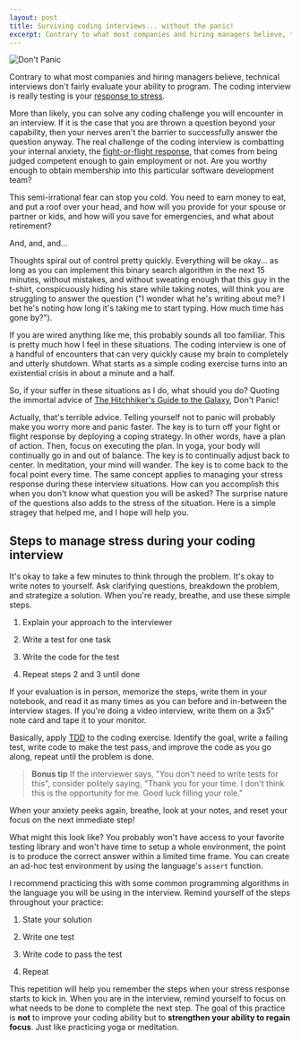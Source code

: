 ```yaml
---
layout: post
title: Surviving coding interviews... without the panic!
excerpt: Contrary to what most companies and hiring managers believe, that technical interviews evaluate your ability to program, the coding interview is really testing is your response to stress.
---
```


![Don't Panic](https://upload.wikimedia.org/wikipedia/commons/thumb/a/ad/The_Hitchhiker%27s_Guide_to_the_Galaxy.svg/1200px-The_Hitchhiker%27s_Guide_to_the_Galaxy.svg.png)

Contrary to what most companies and hiring managers believe, technical interviews don't fairly evaluate your ability to program. The coding interview is really testing is your [response to stress](https://www.health.harvard.edu/staying-healthy/understanding-the-stress-response).

More than likely, you can solve any coding challenge you will encounter in an interview. If it is the case that you are thrown a question beyond your capability, then your nerves aren't the barrier to successfully answer the question anyway. The real challenge of the coding interview is combatting your internal anxiety, the [fight-or-flight response](https://www.psychologytools.com/resource/fight-or-flight-response/), that comes from being judged competent enough to gain employment or not. Are you worthy enough to obtain membership into this particular software development team?

This semi-irrational fear can stop you cold. You need to earn money to eat, and put a roof over your head, and how will you provide for your spouse or partner or kids, and how will you save for emergencies, and what about retirement?

And, and, and...

Thoughts spiral out of control pretty quickly. Everything will be okay... as long as you can implement this binary search algorithm in the next 15 minutes, without mistakes, and without sweating enough that this guy in the t-shirt, conspicuously hiding his stare while taking notes, will think you are struggling to answer the question ("I wonder what he's writing about me? I bet he's noting how long it's taking me to start typing. How much time has gone by?").

If you are wired anything like me, this probably sounds all too familiar. This is pretty much how I feel in these situations. The coding interview is one of a handful of encounters that can very quickly cause my brain to completely and utterly shutdown. What starts as a simple coding exercise turns into an existential crisis in about a minute and a half.

So, if your suffer in these situations as I do, what should you do? Quoting the immortal advice of [The Hitchhiker's Guide to the Galaxy](https://en.wikipedia.org/wiki/Phrases_from_The_Hitchhiker%27s_Guide_to_the_Galaxy#Don't_Panic), Don't Panic!

Actually, that's terrible advice. Telling yourself not to panic will probably make you worry more and panic faster. The key is to turn off your fight or flight response by deploying a coping strategy. In other words, have a plan of action. Then, focus on executing the plan. In yoga, your body will continually go in and out of balance. The key is to continually adjust back to center. In meditation, your mind will wander. The key is to come back to the focal point every time. The same concept applies to managing your stress response during these interview situations. How can you accomplish this when you don't know what question you will be asked? The surprise nature of the questions also adds to the stress of the situation. Here is a simple stragey that helped me, and I hope will help you.

## Steps to manage stress during your coding interview

It's okay to take a few minutes to think through the problem. It's okay to write notes to yourself. Ask clarifying questions, breakdown the problem, and strategize a solution. When you're ready, breathe, and use these simple steps.

1. Explain your approach to the interviewer

2. Write a test for one task

3. Write the code for the test

5. Repeat steps 2 and 3 until done

If your evaluation is in person, memorize the steps, write them in your notebook, and read it as many times as you can before and in-between the interview stages. If you're doing a video interview, write them on a 3x5" note card and tape it to your monitor.

Basically, apply [TDD](https://martinfowler.com/bliki/TestDrivenDevelopment.html) to the coding exercise. Identify the goal, write a failing test, write code to make the test pass, and improve the code as you go along, repeat until the problem is done.

> **Bonus tip** If the interviewer says, "You don't need to write tests for this", consider politely saying, "Thank you for your time. I don't think this is the opportunity for me. Good luck filling your role."

When your anxiety peeks again, breathe, look at your notes, and reset your focus on the next immediate step!

What might this look like? You probably won't have access to your favorite testing library and won't have time to setup a whole environment, the point is to produce the correct answer within a limited time frame. You can create an ad-hoc test environment by using the language's `assert` function.

I recommend practicing this with some common programming algorithms in the language you will be using in the interview. Remind yourself of the steps throughout your practice:

1. State your solution

2. Write one test

3. Write code to pass the test

4. Repeat

This repetition will help you remember the steps when your stress response starts to kick in. When you are in the interview, remind yourself to focus on what needs to be done to complete the next step. The goal of this practice is **not** to improve your coding ability but to **strengthen your ability to regain focus**. Just like practicing yoga or meditation.
